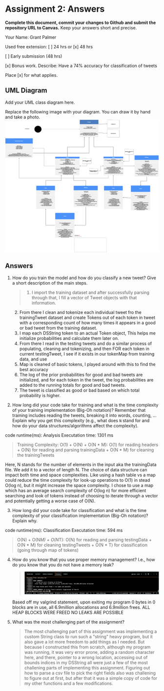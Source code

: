 # Assignment 2: Answers

**Complete this document, commit your changes to Github and submit the repository URL to Canvas.** Keep your answers short and precise.

Your Name: Grant Palmer

Used free extension: [ ] 24 hrs or [x] 48 hrs

[ ] Early submission (48 hrs)

[x] Bonus work. Describe: Have a 74% accuracy for classification of tweets

Place [x] for what applies.


## UML Diagram

Add your UML class diagram here.

Replace the following image with your diagram. You can draw it by hand and take a photo.
![UML Class Diagram](UML_class.png)

## Answers

1. How do you train the model and how do you classify a new tweet? Give a short description of the main steps.

    > 1. I import the training dataset and after successfully parsing through that, I fill a vector of Tweet objects with that information.
    2. From there I clean and tokenize each individual tweet fro the trainingTweet dataset and create Tokens out of each token in tweet with a corresponding count of how many times it appears in a good or bad tweet from the training dataset. 
    3. I map each DSString token to an actual Token object, This helps me initialize probabilities and calculate them later on. 
    4. From there I read in the testing tweets and do a similar process of populating, cleaning and tokenizing, and then FOR each token in current testingTweet, I see if it exists in our tokenMap from training data, and use
    5. Map is cleaned of basic tokens, I played around with this to find the best accuracy
    6. The log of the prior probabilities for good and bad tweets are initialized, and for each token in the tweet, the log probabilities are added to the running totals for good and bad tweets.
    7. The tweet is classified as good or bad based on which total probability is higher.

2. How long did your code take for training and what is the time complexity of your training implementation (Big-Oh notation)? Remember that training includes reading the tweets, breaking it into words, counting, ... Explain why you get this complexity (e.g., what does `N` stand for and how do your data structures/algorithms affect the complexity).

code runtime(ms): Analysis Executation time: 1301 ms

   >  Training Complexity: O(1) + O(N) + O(N * M): O(1) for reading headers + O(N) for reading and parsing trainingData + O(N * M) for cleaning the trainingTweets

Here, N stands for the number of elements in the input aka the trainingData file. We add it to a vector of length N. The choice of data structure can impact both time and space complexities. Like using a hash table vs a map could  reduce the time complexity for look-up operations to O(1) in stead O(log n), but it might increase the space complexity. I chose to use a map which has an average search complexity of O(log n) for more efficient searching and look of tokens instead of choosing to iterate through a vector and potentially getting a worse case of O(N).

3. How long did your code take for classification and what is the time complexity of your classification implementation (Big-Oh notation)? Explain why.

code runtime(ms): Classification Executation time: 594 ms

   >  O(N) + O(N*M) + O(N*T): O(N) for reading and parsing testingData + O(N * M) for cleaning testingTweets + O(N * T) for classification (going through map of tokens)

4. How do you know that you use proper memory management? I.e., how do you know that you do not have
   a memory leak?

   > ![Valgrind Statement](valgrindStatement.png)

   Based off my valgrind statement, upon exiting my program 0 bytes in 0 blocks are in use, all 6.9million allocationss and 6.9million frees. ALL HEAP BLOCKS WERE FREED NO LEAKS ARE POSSIBLE

5. What was the most challenging part of the assignment?

   > The most challenging part of this assignment was implementing a custom String class to run such a "string" heavy program, but it also gave  a lot more freedom to add things as I needed. But because I constructed this from scratch, although my program was running, it was very error prone, adding a random character here, and there, pointer to a wrong location, accessing out of bounds indices in my DSString all were just a few of the most challening parts of implementing this assignment. Figuring out how to parse a csv file to pick the right fields also was challening to figure out at first, but after that it was a simple copy of code for my other functions and a few modifications.